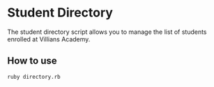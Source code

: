 # Student Directory #

The student directory script allows you to manage the list of students enrolled at 
Villians Academy.

## How to use ##

```shell
ruby directory.rb
```
